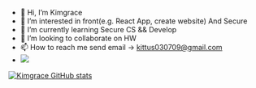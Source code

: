 - 👋 Hi, I’m Kimgrace
- 👀 I’m interested in front(e.g. React App, create website) And Secure
- 🌱 I’m currently learning Secure CS && Develop
- 💞️ I’m looking to collaborate on HW
- 📫 How to reach me send email -> kittus030709@gmail.com
- <img src="https://img.shields.io/badge/Python-3776AB?style=for-the-badge&logo=Python&logoColor=white">
<!---
Kimngeunhye/Kimngeunhye is a ✨ special ✨ repository because its `README.md` (this file) appears on your GitHub profile.
You can click the Preview link to take a look at your changes.
--->
[![Kimgrace GitHub stats](https://github-readme-stats.vercel.app/apiKimngeunhye=anuraghazra)](https://github.com/anuraghazra/github-readme-stats)
